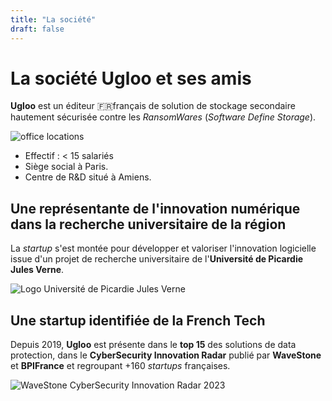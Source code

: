 ```yaml
---
title: "La société"
draft: false
---
```


<!-- TODO: revoir les polices de caractères et le layout global -->
# La société Ugloo et ses amis

**Ugloo** est un éditeur 🇫🇷français de solution de stockage secondaire hautement sécurisée contre les _RansomWares_ (_Software Define Storage_). 

<!-- TODO: réduire la taille de l'image -->
![office locations](images/offices.png)

* Effectif : < 15 salariés
* Siège social à Paris.  
* Centre de R&D situé à Amiens.

## Une représentante de l'innovation numérique dans la recherche universitaire de la région

La *startup* s'est montée pour développer et valoriser l'innovation logicielle issue d'un projet de recherche universitaire de l'**Université de Picardie Jules Verne**.

<!-- TODO: réduire la taille de l'image -->
<!-- TODO: centrer l'image -->
![Logo Université de Picardie Jules Verne](images/Universite_de_Picardie_logo.svg)

## Une startup identifiée de la French Tech

Depuis 2019, **Ugloo** est présente dans le **top 15** des solutions de data protection, dans le **CyberSecurity Innovation Radar** publié par **WaveStone** et **BPIFrance** et regroupant +160 _startups_ françaises.

![WaveStone CyberSecurity Innovation Radar 2023](images/wavestone-innovation-radar-2023.png)

